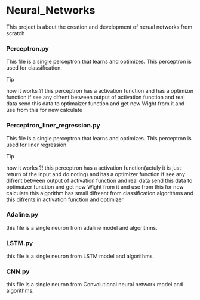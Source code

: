 # Neural_Networks
This project is about the creation and development of nerual networks from scratch

### Perceptron.py
This file is a single perceptron that learns and optimizes.
This perceptron is used for classification.

> [!TIP]
> how it works ?! this perceptron has a activation function and has a optimizer function if see any difrent between output of activation function and real data send this data to optimaizer function and get new Wight from it and use from this for new calculate 

### Perceptron_liner_regression.py
This file is a single perceptron that learns and optimizes.
This perceptron is used for liner regression.

> [!TIP]
> how it works ?! this perceptron has a activation function(actuly it is just return of the input and do noting) and has a optimizer function if see any difrent between output of activation function and real data send this data to optimaizer function and get new Wight from it and use from this for new calculate this algorithm has small difreent from classification algorithms and this difrents in activation function and optimizer 


### Adaline.py
this file is a single neuron from adaline model and algorithms.

### LSTM.py
this file is a single neuron from LSTM model and algorithms.

### CNN.py
this file is a single neuron from Convolutional neural network model and algorithms.


